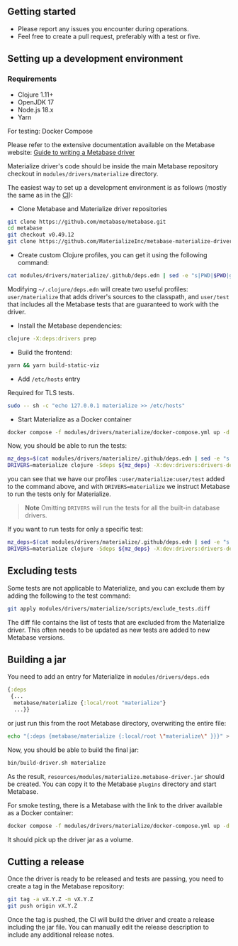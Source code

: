 ## Getting started

* Please report any issues you encounter during operations.
* Feel free to create a pull request, preferably with a test or five.

## Setting up a development environment

### Requirements

* Clojure 1.11+
* OpenJDK 17
* Node.js 18.x
* Yarn

For testing: Docker Compose

Please refer to the extensive documentation available on the Metabase website: [Guide to writing a Metabase driver](https://www.metabase.com/docs/latest/developers-guide/drivers/start.html)

Materialize driver's code should be inside the main Metabase repository checkout in `modules/drivers/materialize` directory.

The easiest way to set up a development environment is as follows (mostly the same as in the [CI](https://github.com/MaterializeInc/metabase-materialize-driver/blob/master/.github/workflows/tests.yml)):

* Clone Metabase and Materialize driver repositories
```bash
git clone https://github.com/metabase/metabase.git
cd metabase
git checkout v0.49.12
git clone https://github.com/MaterializeInc/metabase-materialize-driver.git modules/drivers/materialize
```

* Create custom Clojure profiles, you can get it using the following command:

```bash
cat modules/drivers/materialize/.github/deps.edn | sed -e "s|PWD|$PWD|g" | tr -d '\n'
```

Modifying `~/.clojure/deps.edn` will create two useful profiles: `user/materialize` that adds driver's sources to the classpath, and `user/test` that includes all the Metabase tests that are guaranteed to work with the driver.

* Install the Metabase dependencies:

```bash
clojure -X:deps:drivers prep
```

* Build the frontend:

```bash
yarn && yarn build-static-viz
```

* Add `/etc/hosts` entry

Required for TLS tests.

```bash
sudo -- sh -c "echo 127.0.0.1 materialize >> /etc/hosts"
```

* Start Materialize as a Docker container

```bash
docker compose -f modules/drivers/materialize/docker-compose.yml up -d materialize
```

Now, you should be able to run the tests:

```bash
mz_deps=$(cat modules/drivers/materialize/.github/deps.edn | sed -e "s|PWD|$PWD|g" | tr -d '\n')
DRIVERS=materialize clojure -Sdeps ${mz_deps} -X:dev:drivers:drivers-dev:test:user/materialize
```

you can see that we have our profiles `:user/materialize:user/test` added to the command above, and with `DRIVERS=materialize` we instruct Metabase to run the tests only for Materialize.

> **Note** Omitting `DRIVERS` will run the tests for all the built-in database drivers.

If you want to run tests for only a specific test:

```bash
mz_deps=$(cat modules/drivers/materialize/.github/deps.edn | sed -e "s|PWD|$PWD|g" | tr -d '\n')
DRIVERS=materialize clojure -Sdeps ${mz_deps} -X:dev:drivers:drivers-dev:test:user/materialize :only metabase.query-processor.middleware.parameters.mbql-test
```

## Excluding tests

Some tests are not applicable to Materialize, and you can exclude them by adding the following to the test command:

```bash
git apply modules/drivers/materialize/scripts/exclude_tests.diff
```

The diff file contains the list of tests that are excluded from the Materialize driver. This often needs to be updated as new tests are added to new Metabase versions.

## Building a jar

You need to add an entry for Materialize in `modules/drivers/deps.edn`

```clj
{:deps
 {...
  metabase/materialize {:local/root "materialize"}
  ...}}
```

or just run this from the root Metabase directory, overwriting the entire file:

```bash
echo "{:deps {metabase/materialize {:local/root \"materialize\" }}}" > modules/drivers/deps.edn
```

Now, you should be able to build the final jar:

```bash
bin/build-driver.sh materialize
```

As the result, `resources/modules/materialize.metabase-driver.jar` should be created. You can copy it to the Metabase `plugins` directory and start Metabase.

For smoke testing, there is a Metabase with the link to the driver available as a Docker container:

```bash
docker compose -f modules/drivers/materialize/docker-compose.yml up -d metabase
```

It should pick up the driver jar as a volume.

## Cutting a release

Once the driver is ready to be released and tests are passing, you need to create a tag in the Metabase repository:

```bash
git tag -a vX.Y.Z -m vX.Y.Z
git push origin vX.Y.Z
```

Once the tag is pushed, the CI will build the driver and create a release including the jar file. You can manually edit the release description to include any additional release notes.
